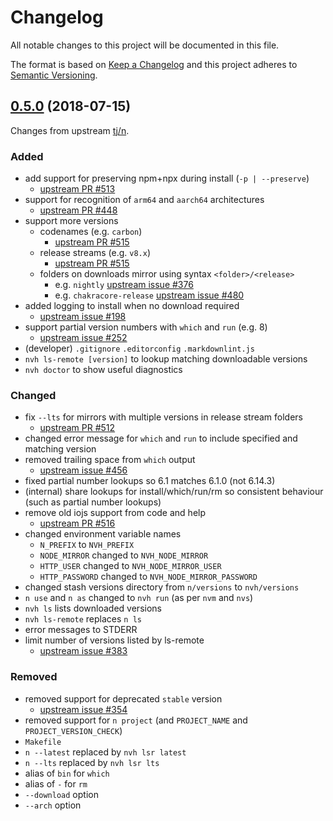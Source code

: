 # Changelog

All notable changes to this project will be documented in this file.

The format is based on [Keep a Changelog](http://keepachangelog.com/en/1.0.0/)
and this project adheres to [Semantic Versioning](http://semver.org/spec/v2.0.0.html).

<!-- markdownlint-disable MD024 -->

## [0.5.0] (2018-07-15)

Changes from upstream [tj/n](https://github.com/tj/n).

### Added

- add support for preserving npm+npx during install (`-p | --preserve`)
    - [upstream PR #513](https://github.com/tj/n/pull/513)
- support for recognition of `arm64` and `aarch64` architectures
    - [upstream PR #448](https://github.com/tj/n/pull/448)
- support more versions
    - codenames (e.g. `carbon`)
        - [upstream PR #515](https://github.com/tj/n/pull/515)
    - release streams (e.g. `v8.x`)
        - [upstream PR #515](https://github.com/tj/n/pull/515)
    - folders on downloads mirror using syntax `<folder>/<release>`
        - e.g. `nightly` [upstream issue #376](https://github.com/tj/n/issues/376)
        - e.g. `chakracore-release` [upstream issue #480](https://github.com/tj/n/issues/480)
- added logging to install when no download required
    - [upstream issue #198](https://github.com/tj/n/issues/198)
- support partial version numbers with `which` and `run` (e.g. 8)
    - [upstream issue #252](https://github.com/tj/n/issues/252)
- (developer) `.gitignore` `.editorconfig` `.markdownlint.js`
- `nvh ls-remote [version]` to lookup matching downloadable versions
- `nvh doctor` to show useful diagnostics

### Changed

- fix `--lts` for mirrors with multiple versions in release stream folders
    - [upstream PR #512](https://github.com/tj/n/pull/512)
- changed error message for `which` and `run` to include specified and matching version
- removed trailing space from `which` output
    - [upstream issue #456](https://github.com/tj/n/issues/456)
- fixed partial number lookups so 6.1 matches 6.1.0 (not 6.14.3)
- (internal) share lookups for install/which/run/rm so consistent behaviour (such as partial number lookups)
- remove old iojs support from code and help
    - [upstream PR #516](https://github.com/tj/n/pull/516)
- changed environment variable names
    - `N_PREFIX` to `NVH_PREFIX`
    - `NODE_MIRROR` changed to `NVH_NODE_MIRROR`
    - `HTTP_USER` changed to `NVH_NODE_MIRROR_USER`
    - `HTTP_PASSWORD` changed to `NVH_NODE_MIRROR_PASSWORD`
- changed stash versions directory from `n/versions` to `nvh/versions`
- `n use` and `n as` changed to `nvh run` (as per `nvm` and `nvs`)
- `nvh ls` lists downloaded versions
- `nvh ls-remote` replaces `n ls`
- error messages to STDERR
- limit number of versions listed by ls-remote
    - [upstream issue #383](https://github.com/tj/n/issues/383)

### Removed

- removed support for deprecated `stable` version
    - [upstream issue #354](https://github.com/tj/n/issues/354)
- removed support for `n project` (and `PROJECT_NAME` and `PROJECT_VERSION_CHECK`)
- `Makefile`
- `n --latest` replaced by `nvh lsr latest`
- `n --lts` replaced by `nvh lsr lts`
- alias of `bin` for `which`
- alias of `-` for `rm`
- `--download` option
- `--arch` option

[0.5.0]: https://github.com/tj/n/compare/8ad6cd3bc76fc674f7faf3d8cf2f4d6e7d1849c3...JohnRGee:v0.5.0
